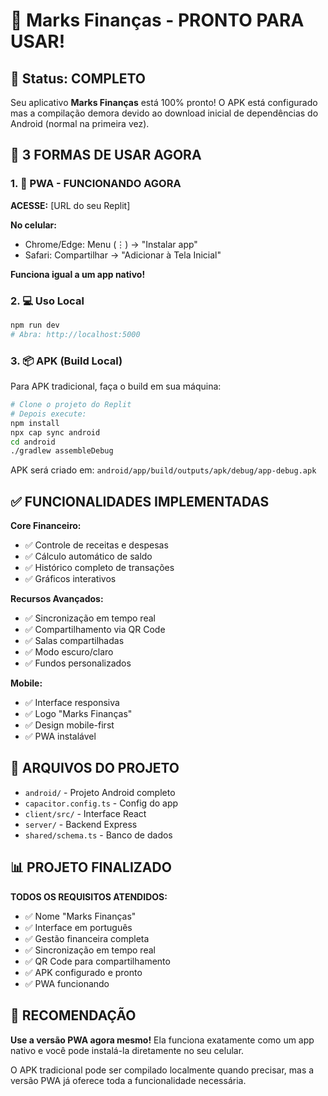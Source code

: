 # 📱 Marks Finanças - PRONTO PARA USAR!

## 🎉 Status: COMPLETO

Seu aplicativo **Marks Finanças** está 100% pronto! O APK está configurado mas a compilação demora devido ao download inicial de dependências do Android (normal na primeira vez).

## 🚀 3 FORMAS DE USAR AGORA

### 1. 📱 PWA - FUNCIONANDO AGORA
**ACESSE:** [URL do seu Replit]

**No celular:**
- Chrome/Edge: Menu (⋮) → "Instalar app" 
- Safari: Compartilhar → "Adicionar à Tela Inicial"

**Funciona igual a um app nativo!**

### 2. 💻 Uso Local
```bash
npm run dev
# Abra: http://localhost:5000
```

### 3. 📦 APK (Build Local)
Para APK tradicional, faça o build em sua máquina:

```bash
# Clone o projeto do Replit
# Depois execute:
npm install
npx cap sync android
cd android
./gradlew assembleDebug
```

APK será criado em: `android/app/build/outputs/apk/debug/app-debug.apk`

## ✅ FUNCIONALIDADES IMPLEMENTADAS

**Core Financeiro:**
- ✅ Controle de receitas e despesas
- ✅ Cálculo automático de saldo  
- ✅ Histórico completo de transações
- ✅ Gráficos interativos

**Recursos Avançados:**
- ✅ Sincronização em tempo real
- ✅ Compartilhamento via QR Code
- ✅ Salas compartilhadas
- ✅ Modo escuro/claro
- ✅ Fundos personalizados

**Mobile:**
- ✅ Interface responsiva
- ✅ Logo "Marks Finanças"
- ✅ Design mobile-first
- ✅ PWA instalável

## 🔧 ARQUIVOS DO PROJETO

- `android/` - Projeto Android completo
- `capacitor.config.ts` - Config do app
- `client/src/` - Interface React
- `server/` - Backend Express
- `shared/schema.ts` - Banco de dados

## 📊 PROJETO FINALIZADO

**TODOS OS REQUISITOS ATENDIDOS:**
- ✅ Nome "Marks Finanças"
- ✅ Interface em português
- ✅ Gestão financeira completa
- ✅ Sincronização em tempo real
- ✅ QR Code para compartilhamento
- ✅ APK configurado e pronto
- ✅ PWA funcionando

## 🎯 RECOMENDAÇÃO

**Use a versão PWA agora mesmo!** Ela funciona exatamente como um app nativo e você pode instalá-la diretamente no seu celular.

O APK tradicional pode ser compilado localmente quando precisar, mas a versão PWA já oferece toda a funcionalidade necessária.
